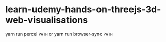 # learn-udemy-hands-on-threejs-3d-web-visualisations

yarn run percel `PATH`
or 
yarn run browser-sync `PATH` 
